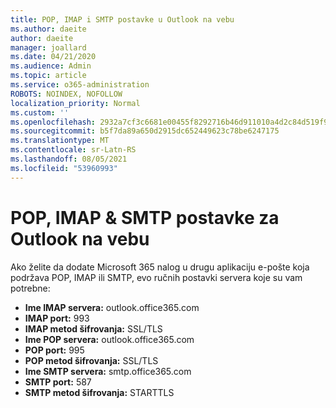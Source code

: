 ```yaml
---
title: POP, IMAP i SMTP postavke u Outlook na vebu
ms.author: daeite
author: daeite
manager: joallard
ms.date: 04/21/2020
ms.audience: Admin
ms.topic: article
ms.service: o365-administration
ROBOTS: NOINDEX, NOFOLLOW
localization_priority: Normal
ms.custom: ''
ms.openlocfilehash: 2932a7cf3c6681e00455f8292716b46d911010a4d2c84d519f90b2ffa971b35f
ms.sourcegitcommit: b5f7da89a650d2915dc652449623c78be6247175
ms.translationtype: MT
ms.contentlocale: sr-Latn-RS
ms.lasthandoff: 08/05/2021
ms.locfileid: "53960993"
---
```

# <a name="pop-imap--smtp-settings-for-outlook-on-the-web"></a>POP, IMAP & SMTP postavke za Outlook na vebu

Ako želite da dodate Microsoft 365 nalog u drugu aplikaciju e-pošte koja podržava POP, IMAP ili SMTP, evo ručnih postavki servera koje su vam potrebne:
  
- **Ime IMAP servera:** outlook.office365.com
- **IMAP port:** 993
- **IMAP metod šifrovanja:** SSL/TLS
- **Ime POP servera:** outlook.office365.com  
- **POP port:** 995  
- **POP metod šifrovanja:** SSL/TLS  
- **Ime SMTP servera:** smtp.office365.com
- **SMTP port:** 587
- **SMTP metod šifrovanja:** STARTTLS